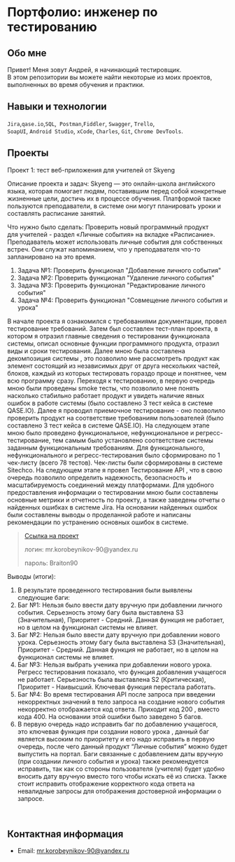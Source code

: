 # Портфолио: инженер по тестированию

## Обо мне 

Привет! Меня зовут Андрей, я начинающий тестировщик. <br>
В этом репозитории вы можете найти некоторые из моих проектов, выполненных во время обучения и практики.
<br>

## Навыки и технологии
``Jira``,``qase.io``,``SQL``,`` Postman``,``Fiddler``, ``Swagger``, ``Trello``, <br>
``SoapUI``, ``Android Studio``, ``xCode``, ``Charles``, ``Git``, ``Chrome DevTools``.


## Проекты

<p> Проект 1: тест веб-приложения для учителей от Skyeng</p>
<p> Описание проекта и задач: Skyeng — это онлайн-школа английского языка, которая помогает людям, поставившим перед собой конкретные жизненные цели, достичь их в процессе обучения. Платформой также пользуются преподаватели, в системе они могут планировать уроки и составлять расписание занятий.</p>
<p>Что нужно было сделать: Проверить новый программный продукт для учителей -  раздел «Личные события» на вкладке «Расписание». Преподаватель может использовать личные события для собственных встреч. Они служат напоминанием, что у преподавателя что-то запланировано на это время.<p>
<ol>
  <li>Задача №1: Проверить функционал "Добавление личного события" </li>
  <li>Задача №2: Проверить функционал "Удаление личного события"</li>
  <li>Задача №3: Проверить функционал "Редактирование личного события"</li>
  <li>Задача №4: Проверить функционал "Совмещение личного события и урока"</li>
</ol>

<p>В начале проекта я ознакомился с требованиями документации, провел тестирование требований. Затем был составлен тест-план проекта, в котором я отразил главные сведения о тестировании функционала системы, описал основные функции программного продукта, отразил виды и сроки тестирования. Далее мною была составлена декомпозиция системы , это позволило мне рассмотреть продукт как элемент состоящий из независимых друг от друга нескольких частей, блоков, каждый из которых тестировать гораздо проще и понятнее, чем всю программу сразу. Переходя к тестированию, в первую очередь мною были проведены smoke тесты, что позволило мне понять насколько стабильно работает продукт и увидеть наличие явных ошибок в работе системы (было составлено 3 тест кейса в системе QASE.IO). Далее я проводил приемочное тестирование - оно позволило проверить продукт на соответствие требованиям пользователей (было составлено 3 тест кейса в системе QASE.IO). На следующем этапе мною было проведено функциональное, нефункциональное и регресс-тестирование, тем самым было установлено соответствие системы заданным функциональным требованиям. Для функционального, нефункционального и регресс-тестирования было сформировано по 1 чек-листу (всего 78 тестов). Чек-листы были сформированы в системе Sitechco. На следующем этапе я провел Тестирование API , что в свою очередь позволило определить надежность, безопасность и масштабируемость соединений между платформами. Для удобного предоставления информации о тестировании мною были составлены основные метрики и отчетность по проекту, а также заведены отчеты о найденных ошибках в системе Jira. На основании найденных ошибок были составлены выводы о проделанной работе и написаны рекомендации по устранению основных ошибок в системе.<p>

> <a href="https://bagreported.atlassian.net/wiki/spaces/~63e0076cfb75f8568f62009f/pages/33734/1+2">Ссылка на проект</a>
> <p> логин: mr.korobeynikov-90@yandex.ru </p>
> <p> пароль: Braiton90 </p>
 
 <p>Выводы (итоги):<p>
<ol>
  <li>В результате проведенного тестирования были выявлены следующие баги:</li>
  <li>Баг №1: Нельзя было ввести дату вручную при добавлении личного события. Серьезность этому багу была выставлена S3 (Значительная), Приоритет - Средний. Данная функция не работает, но в целом на функционал системы не влияет.</li>
  <li>Баг №2: Нельзя было ввести дату вручную при добавлении нового урока. Серьезность этому багу была выставлена S3 (Значительная), Приоритет - Средний. Данная функция не работает, но в целом на функционал системы не влияет.</li>
  <li>Баг №3: Нельзя выбрать ученика при добавлении нового урока. Регресс тестирования показало, что функция добавления учащегося не работает. Серьезность была выставлена S2 (Критическая), Приоритет - Наивысший. Ключевая функция перестала работать.</li>
  <li>Баг №4: Во время тестирования API после запроса при введении некорректных значений в тело запроса на создание нового события некорректно отображается код ответа. Приходит код 200 , вместо кода 400. На основании этой ошибки было заведено 5 багов.</li>
  <li>В первую очередь надо исправить баг по добавлению учащегося, это ключевая функция при создании нового урока , данный баг является высоким по приоритету и его надо исправить в первую очередь, после чего данный продукт “Личные события” можно будет выпустить на портал. Баги связанные с добавлением даты вручную (при создании личного события и урока) также рекомендуется исправить, так как со стороны пользователя (учителя) будет удобно вносить дату вручную вместо того чтобы искать её из списка. 
Также стоит исправить отображение корректного кода ответа на невалидные запросы для отображения достоверной информации о запросе. </li>
</ol>


<br> 


## Контактная информация
- Email: mr.korobeynikov-90@yandex.ru
